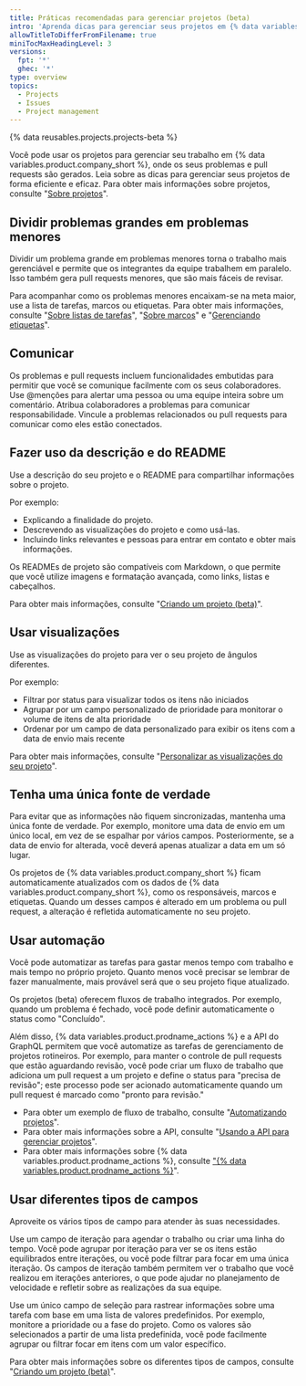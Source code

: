 ```yaml
---
title: Práticas recomendadas para gerenciar projetos (beta)
intro: 'Aprenda dicas para gerenciar seus projetos em {% data variables.product.company_short %}.'
allowTitleToDifferFromFilename: true
miniTocMaxHeadingLevel: 3
versions:
  fpt: '*'
  ghec: '*'
type: overview
topics:
  - Projects
  - Issues
  - Project management
---
```


{% data reusables.projects.projects-beta %}

Você pode usar os projetos para gerenciar seu trabalho em {% data variables.product.company_short %}, onde os seus problemas e pull requests são gerados. Leia sobre as dicas para gerenciar seus projetos de forma eficiente e eficaz. Para obter mais informações sobre projetos, consulte "[Sobre projetos](/issues/trying-out-the-new-projects-experience/about-projects)".

## Dividir problemas grandes em problemas menores

Dividir um problema grande em problemas menores torna o trabalho mais gerenciável e permite que os integrantes da equipe trabalhem em paralelo. Isso também gera pull requests menores, que são mais fáceis de revisar.

Para acompanhar como os problemas menores encaixam-se na meta maior, use a lista de tarefas, marcos ou etiquetas. Para obter mais informações, consulte "[Sobre listas de tarefas](/issues/tracking-your-work-with-issues/creating-issues/about-task-lists)", "[Sobre marcos](/issues/using-labels-and-milestones-to-track-work/about-milestones)" e "[Gerenciando etiquetas](/issues/using-labels-and-milestones-to-track-work/managing-labels)".

## Comunicar

Os problemas e pull requests incluem funcionalidades embutidas para permitir que você se comunique facilmente com os seus colaboradores. Use @menções para alertar uma pessoa ou uma equipe inteira sobre um comentário. Atribua colaboradores a problemas para comunicar responsabilidade. Vincule a problemas relacionados ou pull requests para comunicar como eles estão conectados.

## Fazer uso da descrição e do README

Use a descrição do seu projeto e o README para compartilhar informações sobre o projeto.

Por exemplo:

- Explicando a finalidade do projeto.
- Descrevendo as visualizações do projeto e como usá-las.
- Incluindo links relevantes e pessoas para entrar em contato e obter mais informações.

Os READMEs de projeto são compatíveis com Markdown, o que permite que você utilize imagens e formatação avançada, como links, listas e cabeçalhos.

Para obter mais informações, consulte "[Criando um projeto (beta)](/issues/trying-out-the-new-projects-experience/creating-a-project#updating-your-project-description-and-readme)".

## Usar visualizações

Use as visualizações do projeto para ver o seu projeto de ângulos diferentes.

Por exemplo:

- Filtrar por status para visualizar todos os itens não iniciados
- Agrupar por um campo personalizado de prioridade para monitorar o volume de itens de alta prioridade
- Ordenar por um campo de data personalizado para exibir os itens com a data de envio mais recente

Para obter mais informações, consulte "[Personalizar as visualizações do seu projeto](/issues/trying-out-the-new-projects-experience/customizing-your-project-views)".

## Tenha uma única fonte de verdade

Para evitar que as informações não fiquem sincronizadas, mantenha uma única fonte de verdade. Por exemplo, monitore uma data de envio em um único local, em vez de se espalhar por vários campos. Posteriormente, se a data de envio for alterada, você deverá apenas atualizar a data em um só lugar.

Os projetos de {% data variables.product.company_short %} ficam automaticamente atualizados com os dados de {% data variables.product.company_short %}, como os responsáveis, marcos e etiquetas. Quando um desses campos é alterado em um problema ou pull request, a alteração é refletida automaticamente no seu projeto.

## Usar automação

Você pode automatizar as tarefas para gastar menos tempo com trabalho e mais tempo no próprio projeto. Quanto menos você precisar se lembrar de fazer manualmente, mais provável será que o seu projeto fique atualizado.

Os projetos (beta) oferecem fluxos de trabalho integrados. Por exemplo, quando um problema é fechado, você pode definir automaticamente o status como "Concluído".

Além disso, {% data variables.product.prodname_actions %} e a API do GraphQL permitem que você automatize as tarefas de gerenciamento de projetos rotineiros. Por exemplo, para manter o controle de pull requests que estão aguardando revisão, você pode criar um fluxo de trabalho que adiciona um pull request a um projeto e define o status para "precisa de revisão"; este processo pode ser acionado automaticamente quando um pull request é marcado como "pronto para revisão."

- Para obter um exemplo de fluxo de trabalho, consulte "[Automatizando projetos](/issues/trying-out-the-new-projects-experience/automating-projects)".
- Para obter mais informações sobre a API, consulte "[Usando a API para gerenciar projetos](/issues/trying-out-the-new-projects-experience/using-the-api-to-manage-projects)".
- Para obter mais informações sobre {% data variables.product.prodname_actions %}, consulte ["{% data variables.product.prodname_actions %}](/actions)".

## Usar diferentes tipos de campos

Aproveite os vários tipos de campo para atender às suas necessidades.

Use um campo de iteração para agendar o trabalho ou criar uma linha do tempo. Você pode agrupar por iteração para ver se os itens estão equilibrados entre iterações, ou você pode filtrar para focar em uma única iteração. Os campos de iteração também permitem ver o trabalho que você realizou em iterações anteriores, o que pode ajudar no planejamento de velocidade e refletir sobre as realizações da sua equipe.

Use um único campo de seleção para rastrear informações sobre uma tarefa com base em uma lista de valores predefinidos. Por exemplo, monitore a prioridade ou a fase do projeto. Como os valores são selecionados a partir de uma lista predefinida, você pode facilmente agrupar ou filtrar focar em itens com um valor específico.

Para obter mais informações sobre os diferentes tipos de campos, consulte "[Criando um projeto (beta)](/issues/trying-out-the-new-projects-experience/creating-a-project#adding-custom-fields)".

